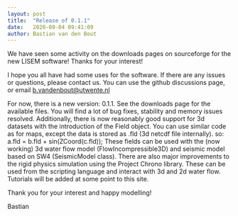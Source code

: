 ```yaml
---
layout: post
title:  "Release of 0.1.1"
date:   2020-09-04 09:41:09
author: Bastian van den Bout
---
```


We have seen some activity on the downloads pages on sourceforge for the new LISEM software!
Thanks for your interest!

I hope you all have had some uses for the software. If there are any issues or questions, please contact us.
You can use the github discussions page, or email b.vandenbout@utwente.nl

For now, there is a new version: 0.1.1. See the downloads page for the available files.
You will find a lot of bug fixes, stability and memory issues resolved.
Additionally, there is now reasonably good support for 3d datasets with the introduction of the Field object.
You can use similar code as for maps, except the data is stored as .fld (3d netcdf file internally).
so: a.fld = b.fld + sin(ZCoord(c.fld));
These fields can be used with the (now working) 3d water flow model (FlowIncompressible3D) and seismic model based on SW4 (SeismicModel class).
There are also major improvements to the rigid physics simulation using the Project Chrono library. These can be used from the scripting language and interact with 3d and 2d water flow.
Tutorials will be added at some point to this site.

Thank you for your interest and happy modelling!

Bastian